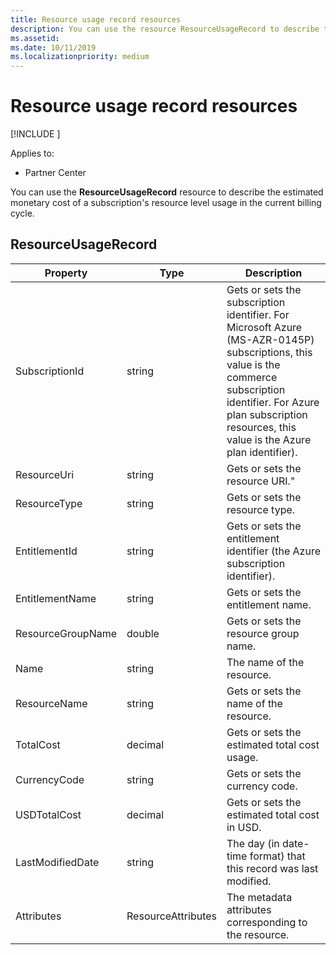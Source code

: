 ```yaml
---
title: Resource usage record resources
description: You can use the resource ResourceUsageRecord to describe the estimated monetary cost of a subscription's resource level usage in the current billing cycle.
ms.assetid: 
ms.date: 10/11/2019
ms.localizationpriority: medium
---
```


# Resource usage record resources

[!INCLUDE [<Preview content warning>](<../includes/preview.md>)]

Applies to:

- Partner Center

You can use the **ResourceUsageRecord** resource to describe the estimated monetary cost of a subscription's resource level usage in the current billing cycle.

## ResourceUsageRecord

| Property         | Type               | Description                                                                                   |
|------------------|--------------------|-----------------------------------------------------------------------------------------------|
| SubscriptionId           | string             | Gets or sets the subscription identifier. For Microsoft Azure (MS-AZR-0145P) subscriptions, this value is the commerce subscription identifier. For Azure plan subscription resources, this value is the Azure plan identifier).                  |
| ResourceUri  | string             | Gets or sets the resource URI."                                                        |
| ResourceType          | string             | Gets or sets the resource type.                                       |
| EntitlementId               | string             | Gets or sets the entitlement identifier (the Azure subscription identifier).                                                 |
| EntitlementName             | string             | Gets or sets the entitlement name.                                                     |
| ResourceGroupName        | double             | Gets or sets the resource group name.   |
| Name   | string             | The name of the resource. |
| ResourceName   | string             | Gets or sets the name of the resource. |
| TotalCost   | decimal             | Gets or sets the estimated total cost usage. |
| CurrencyCode   | string             | Gets or sets the currency code.                                          |
| USDTotalCost   | decimal             | Gets or sets the estimated total cost in USD.                                         |
| LastModifiedDate | string             | The day (in date-time format) that this record was last modified.                             |
| Attributes       | ResourceAttributes | The metadata attributes corresponding to the resource.                                        |                                           |
